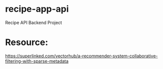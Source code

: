 # recipe-app-api
Recipe API Backend Project


# Resource:
https://superlinked.com/vectorhub/a-recommender-system-collaborative-filtering-with-sparse-metadata
